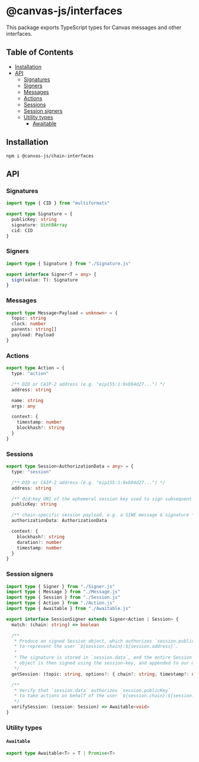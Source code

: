 # @canvas-js/interfaces

This package exports TypeScript types for Canvas messages and other interfaces.

## Table of Contents

- [Installation](#installation)
- [API](#api)
  - [Signatures](#signatures)
  - [Signers](#signers)
  - [Messages](#messages)
  - [Actions](#actions)
  - [Sessions](#sessions)
  - [Session signers](#session-signers)
  - [Utility types](#utility-types)
    - [Awaitable](#awaitable)

## Installation

```
npm i @canvas-js/chain-interfaces
```

## API

### Signatures

```ts
import type { CID } from "multiformats"

export type Signature = {
  publicKey: string
  signature: Uint8Array
  cid: CID
}
```

### Signers

```ts
import type { Signature } from "./Signature.js"

export interface Signer<T = any> {
  sign(value: T): Signature
}
```

### Messages

```ts
export type Message<Payload = unknown> = {
  topic: string
  clock: number
  parents: string[]
  payload: Payload
}
```

### Actions

```ts
export type Action = {
  type: "action"

  /** DID or CAIP-2 address (e.g. "eip155:1:0xb94d27...") */
  address: string

  name: string
  args: any

  context: {
    timestamp: number
    blockhash?: string
  }
}
```

### Sessions

```ts
export type Session<AuthorizationData = any> = {
  type: "session"

  /** DID or CAIP-2 address (e.g. "eip155:1:0xb94d27...") */
  address: string

  /** did:key URI of the ephemeral session key used to sign subsequent actions */
  publicKey: string

  /** chain-specific session payload, e.g. a SIWE message & signature */
  authorizationData: AuthorizationData

  context: {
    blockhash?: string
    duration?: number
    timestamp: number
  }
}
```

### Session signers

```ts
import type { Signer } from "./Signer.js"
import type { Message } from "./Message.js"
import type { Session } from "./Session.js"
import type { Action } from "./Action.js"
import type { Awaitable } from "./Awaitable.js"

export interface SessionSigner extends Signer<Action | Session> {
  match: (chain: string) => boolean

  /**
   * Produce an signed Session object, which authorizes `session.publicKey`
   * to represent the user `${session.chain}:${session.address}`.
   *
   * The signature is stored in `session.data`, and the entire Session
   * object is then signed using the session-key, and appended to our message log.
   */
  getSession: (topic: string, options?: { chain?: string; timestamp?: number }) => Awaitable<Session>

  /**
   * Verify that `session.data` authorizes `session.publicKey`
   * to take actions on behalf of the user `${session.chain}:${session.address}`
   */
  verifySession: (session: Session) => Awaitable<void>
}
```

### Utility types

#### `Awaitable`

```ts
export type Awaitable<T> = T | Promise<T>
```
